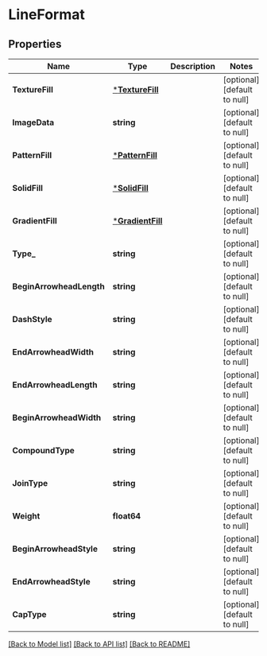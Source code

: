 # LineFormat

## Properties
Name | Type | Description | Notes
------------ | ------------- | ------------- | -------------
**TextureFill** | [***TextureFill**](TextureFill.md) |  | [optional] [default to null]
**ImageData** | **string** |  | [optional] [default to null]
**PatternFill** | [***PatternFill**](PatternFill.md) |  | [optional] [default to null]
**SolidFill** | [***SolidFill**](SolidFill.md) |  | [optional] [default to null]
**GradientFill** | [***GradientFill**](GradientFill.md) |  | [optional] [default to null]
**Type_** | **string** |  | [optional] [default to null]
**BeginArrowheadLength** | **string** |  | [optional] [default to null]
**DashStyle** | **string** |  | [optional] [default to null]
**EndArrowheadWidth** | **string** |  | [optional] [default to null]
**EndArrowheadLength** | **string** |  | [optional] [default to null]
**BeginArrowheadWidth** | **string** |  | [optional] [default to null]
**CompoundType** | **string** |  | [optional] [default to null]
**JoinType** | **string** |  | [optional] [default to null]
**Weight** | **float64** |  | [optional] [default to null]
**BeginArrowheadStyle** | **string** |  | [optional] [default to null]
**EndArrowheadStyle** | **string** |  | [optional] [default to null]
**CapType** | **string** |  | [optional] [default to null]

[[Back to Model list]](../README.md#documentation-for-models) [[Back to API list]](../README.md#documentation-for-api-endpoints) [[Back to README]](../README.md)



